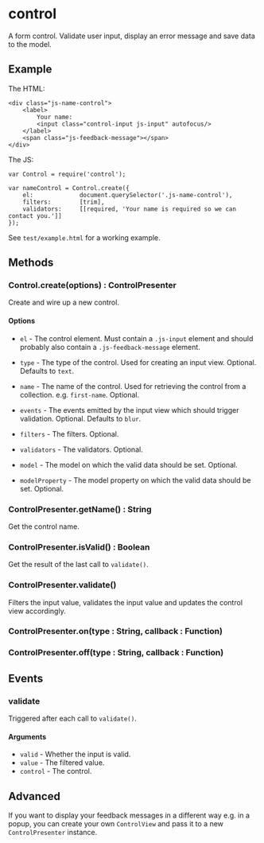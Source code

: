 # control

A form control. Validate user input, display an error message and save data to the model.

## Example

The HTML:

    <div class="js-name-control">
        <label>
            Your name:
            <input class="control-input js-input" autofocus/>
        </label>
        <span class="js-feedback-message"></span>
    </div>

The JS:
    
    var Control = require('control');
    
    var nameControl = Control.create({
        el:             document.querySelector('.js-name-control'),
        filters:        [trim],
        validators:     [[required, 'Your name is required so we can contact you.']]
    });
    
See `test/example.html` for a working example.

## Methods

### Control.create(options) : ControlPresenter

Create and wire up a new control.

#### Options

 - `el` - The control element. Must contain a `.js-input` element and should probably also contain a `.js-feedback-message` element.
 - `type` - The type of the control. Used for creating an input view. Optional. Defaults to `text`.
 - `name` - The name of the control. Used for retrieving the control from a collection. e.g. `first-name`. Optional. 
 - `events` - The events emitted by the input view which should trigger validation. Optional. Defaults to `blur`.
 - `filters` - The filters. Optional. 
 - `validators` - The validators. Optional. 
 
 - `model` - The model on which the valid data should be set. Optional.
 - `modelProperty` - The model property on which the valid data should be set. Optional.

### ControlPresenter.getName() : String

Get the control name.

### ControlPresenter.isValid() : Boolean

Get the result of the last call to `validate()`. 

### ControlPresenter.validate()

Filters the input value, validates the input value and updates the control view accordingly.

### ControlPresenter.on(type : String, callback : Function)

### ControlPresenter.off(type : String, callback : Function)

## Events

### validate

Triggered after each call to `validate()`.

#### Arguments

- `valid` - Whether the input is valid.
- `value` - The filtered value.
- `control` - The control.

## Advanced

If you want to display your feedback messages in a different way e.g. in a popup, you can create your own `ControlView` 
and pass it to a new `ControlPresenter` instance.